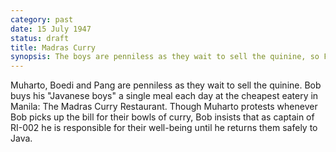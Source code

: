 ```yaml
---
category: past
date: 15 July 1947
status: draft
title: Madras Curry
synopsis: The boys are penniless as they wait to sell the quinine, so Freeberg buys them a bowl of curry each day, insisting that they are his responsibility until he can return them to Java.  
---
```


Muharto, Boedi and Pang are penniless as they wait
to sell the quinine. Bob buys his "Javanese boys" a single meal
each day at the cheapest eatery in Manila: The Madras Curry Restaurant.
Though Muharto protests whenever Bob picks up the bill for their bowls
of curry, Bob insists that as captain of RI-002 he is responsible for
their well-being until he returns them safely to Java.
